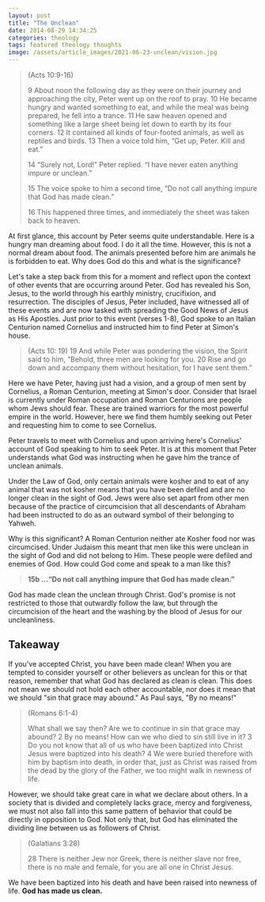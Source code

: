 ```yaml
---
layout: post
title: "The Unclean"
date: 2014-08-29 14:34:25
categories: theology
tags: featured theology thoughts
image: /assets/article_images/2021-06-23-unclean/vision.jpg
---
```


> (Acts 10:9-16)
>
> 9 About noon the following day as they were on their journey and approaching the city, Peter went up on the roof to pray. 10 He became hungry and
> wanted something to eat, and while the meal was being prepared, he fell into a trance. 11 He saw heaven opened and something like a large sheet being
> let down to earth by its four corners. 12 It contained all kinds of four-footed animals, as well as reptiles and birds. 13 Then a voice told him, “Get
> up, Peter. Kill and eat.”
>
> 14 “Surely not, Lord!” Peter replied. “I have never eaten anything impure or unclean.”
>
> 15 The voice spoke to him a second time, “Do not call anything impure that God has made clean.”
>
> 16 This happened three times, and immediately the sheet was taken back to heaven.

At first glance, this account by Peter seems quite understandable. Here is a hungry man dreaming about food. I do it all the time. However, this is not a normal dream about food. The animals presented before him are animals he is forbidden to eat. Why does God do this and what is the significance?

Let's take a step back from this for a moment and reflect upon the context of other events that are occurring around Peter. God has revealed his Son, Jesus, to the world through his earthly ministry, crucifixion, and resurrection. The disciples of Jesus, Peter included, have witnessed all of these events and are now tasked with spreading the Good News of Jesus as His Apostles. Just prior to this event (verses 1-8), God spoke to an Italian Centurion named Cornelius and instructed him to find Peter at Simon's house.

> (Acts 10: 19)
> 19 And while Peter was pondering the vision, the Spirit said to him, “Behold, three men are looking for you. 20 Rise and go down and accompany them without hesitation, for I have sent them.”

Here we have Peter, having just had a vision, and a group of men sent by Cornelius, a Roman Centurion, meeting at Simon's door. Consider that Israel is currently under Roman occupation and Roman Centurions are people whom Jews should fear. These are trained warriors for the most powerful empire in the world. However, here we find them humbly seeking out Peter and requesting him to come to see Cornelius.

Peter travels to meet with Cornelius and upon arriving here's Cornelius' account of God speaking to him to seek Peter. It is at this moment that Peter understands what God was instructing when he gave him the trance of unclean animals.

Under the Law of God, only certain animals were kosher and to eat of any animal that was not kosher means that you have been defiled and are no longer clean in the sight of God. Jews were also set apart from other men because of the practice of circumcision that all descendants of Abraham had been instructed to do as an outward symbol of their belonging to Yahweh.

Why is this significant? A Roman Centurion neither ate Kosher food nor was circumcised. Under Judaism this meant that men like this were unclean in the sight of God and did not belong to Him. These people were defiled and enemies of God. How could God come and speak to a man like this?

> **15b ...“Do not call anything impure that God has made clean.”**

God has made clean the unclean through Christ. God's promise is not restricted to those that outwardly follow the law, but through the circumcision of the heart and the washing by the blood of Jesus for our uncleanliness.

## Takeaway

If you've accepted Christ, you have been made clean! When you are tempted to consider yourself or other believers as unclean for this or that reason, remember that what God has declared as clean is clean. This does not mean we should not hold each other accountable, nor does it mean that we should "sin that grace may abound." As Paul says, "By no means!"

> (Romans 6:1-4)
>
> What shall we say then? Are we to continue in sin that grace may abound? 2 By no means! How can we who died to sin still live in it? 3 Do you not know
> that all of us who have been baptized into Christ Jesus were baptized into his death? 4 We were buried therefore with him by baptism into death, in
> order that, just as Christ was raised from the dead by the glory of the Father, we too might walk in newness of life.

However, we should take great care in what we declare about others. In a society that is divided and completely lacks grace, mercy and forgiveness, we must not also fall into this same pattern of behavior that could be directly in opposition to God. Not only that, but God has eliminated the dividing line between us as followers of Christ.

> (Galatians 3:28)
>
> 28 There is neither Jew nor Greek, there is neither slave nor free, there is no male and female, for you are all one in Christ Jesus.

We have been baptized into his death and have been raised into newness of life. **God has made us clean.**
